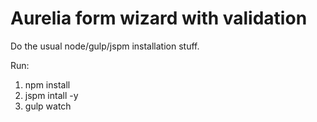 # Aurelia form wizard with validation

Do the usual node/gulp/jspm installation stuff.

Run:

1.  npm install
2.  jspm intall -y
3.  gulp watch

